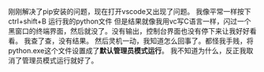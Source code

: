 刚刚解决了pip安装的问题，现在打开vscode又出现了问题。
我像平常一样按下ctrl+shift+B 运行我的python文件
但是结果就像我用vc写C语言一样，闪过一个黑窗口的终端界面，然后就没了。没有输出，控制台界面也没有停下来让我好好看看。
我查了查，没有结果。
然后灵机一动，我知道怎么回事了。都怪我手贱，将python.exe这个文件设置成了**默认管理员模式运行**。
我不知道为什么，反正我取消了管理员模式运行就好了。